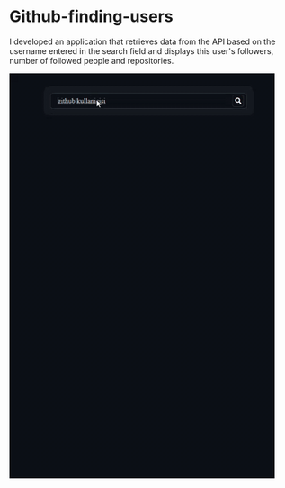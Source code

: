 
# Github-finding-users


<p>I developed an application that retrieves data from the API based on the username entered in the search field and displays this user's followers, number of followed people and repositories.</p>

![](Github.gif)